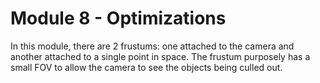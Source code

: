 # Module 8 - Optimizations
In this module, there are 2 frustums: one attached to the camera and another attached to a single point in space.
The frustum purposely has a small FOV to allow the camera to see the objects being culled out.